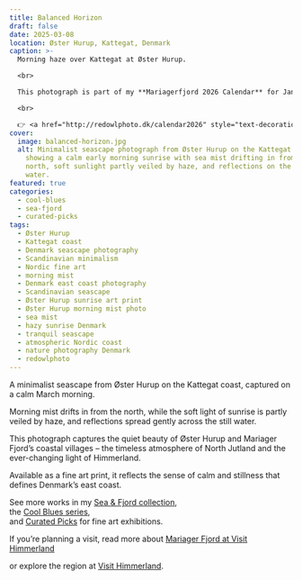 ```yaml
---
title: Balanced Horizon
draft: false
date: 2025-03-08
location: Øster Hurup, Kattegat, Denmark
caption: >-
  Morning haze over Kattegat at Øster Hurup.

  <br>

  This photograph is part of my **Mariagerfjord 2026 Calendar** for January  

  <br>

  👉 <a href="http://redowlphoto.dk/calendar2026" style="text-decoration:underline;">Order it here</a>
cover:
  image: balanced-horizon.jpg
  alt: Minimalist seascape photograph from Øster Hurup on the Kattegat coast,
    showing a calm early morning sunrise with sea mist drifting in from the
    north, soft sunlight partly veiled by haze, and reflections on the still
    water.
featured: true
categories:
  - cool-blues
  - sea-fjord
  - curated-picks
tags:
  - Øster Hurup
  - Kattegat coast
  - Denmark seascape photography
  - Scandinavian minimalism
  - Nordic fine art
  - morning mist
  - Denmark east coast photography
  - Scandinavian seascape
  - Øster Hurup sunrise art print
  - Øster Hurup morning mist photo
  - sea mist
  - hazy sunrise Denmark
  - tranquil seascape
  - atmospheric Nordic coast
  - nature photography Denmark
  - redowlphoto
---
```

A minimalist seascape from Øster Hurup on the Kattegat coast, captured on a calm March morning.  

Morning mist drifts in from the north, while the soft light of sunrise is partly veiled by haze, and reflections spread gently across the still water.  

This photograph captures the quiet beauty of Øster Hurup and Mariager Fjord’s coastal villages – the timeless atmosphere of North Jutland and the ever-changing light of Himmerland.  

Available as a fine art print, it reflects the sense of calm and stillness that defines Denmark’s east coast.  

See more works in my [Sea & Fjord collection](https://redowlphoto.dk/categories/sea-fjord/),  
the [Cool Blues series](https://redowlphoto.dk/categories/cool-blues/),  
and [Curated Picks](https://redowlphoto.dk/categories/curated-picks/) for fine art exhibitions.  

If you’re planning a visit, read more about [Mariager Fjord at Visit Himmerland](<>)

or explore the region at [Visit Himmerland](<>).

<!--more-->
